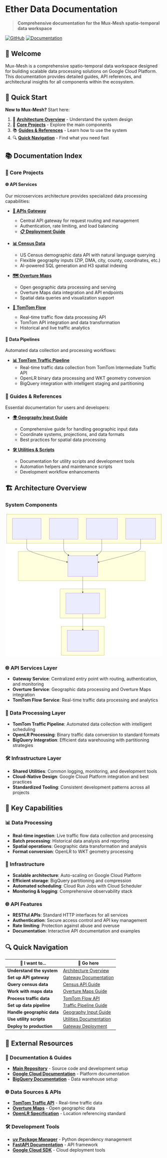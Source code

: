 # Ether Data Documentation

> **Comprehensive documentation for the Mux-Mesh spatio-temporal data workspace**

[![GitHub](https://img.shields.io/badge/Source-GitHub-blue)](https://github.com/ether-data/mux-mesh)
[![Documentation](https://img.shields.io/badge/Docs-Latest-green)](https://docs.etherdata.ai)

## 🌟 Welcome

Mux-Mesh is a comprehensive spatio-temporal data workspace designed for building scalable data processing solutions on Google Cloud Platform. This documentation provides detailed guides, API references, and architectural insights for all components within the ecosystem.

## 🚀 Quick Start

**New to Mux-Mesh?** Start here:
1. 📖 **[Architecture Overview](#️-architecture-overview)** - Understand the system design
2. 🔧 **[Core Projects](#-core-projects)** - Explore the main components  
3. 📚 **[Guides & References](#-guides--references)** - Learn how to use the system
4. 🔍 **[Quick Navigation](#-quick-navigation)** - Find what you need fast

## 📚 Documentation Index

### 🔧 Core Projects

#### 🌐 API Services
Our microservices architecture provides specialized data processing capabilities:

- **[🚪 APIs Gateway](projects/apis/gateway/README.md)**
  - Central API gateway for request routing and management
  - Authentication, rate limiting, and load balancing
  - **[📋 Deployment Guide](projects/apis/gateway/deployment.md)**

- **[📊 Census Data](projects/apis/census/README.md)**
  - US Census demographic data API with natural language querying
  - Flexible geography inputs (ZIP, DMA, city, county, coordinates, etc.)
  - AI-powered SQL generation and H3 spatial indexing

- **[🗺️ Overture Maps](projects/apis/overture/README.md)**
  - Open geographic data processing and serving
  - Overture Maps data integration and API endpoints
  - Spatial data queries and visualization support

- **[🚦 TomTom Flow](projects/apis/tomtom-flow/README.md)**
  - Real-time traffic flow data processing API
  - TomTom API integration and data transformation
  - Historical and live traffic analytics

#### 🔄 Data Pipelines
Automated data collection and processing workflows:

- **[📊 TomTom Traffic Pipeline](projects/tomtom-intermediate-traffic/README.md)**
  - Real-time traffic data collection from TomTom Intermediate Traffic API
  - OpenLR binary data processing and WKT geometry conversion
  - BigQuery integration with intelligent staging and partitioning

### 📖 Guides & References

Essential documentation for users and developers:

- **[🌍 Geography Input Guide](guides/geography-input.md)**
  - Comprehensive guide for handling geographic input data
  - Coordinate systems, projections, and data formats
  - Best practices for spatial data processing

- **[🛠️ Utilities & Scripts](utilities/scripts.md)**
  - Documentation for utility scripts and development tools
  - Automation helpers and maintenance scripts
  - Development workflow enhancements

## 🏗️ Architecture Overview

### System Components

![System Architecture](./images/architecture.svg)

### 🌐 API Services Layer
- **Gateway Service**: Centralized entry point with routing, authentication, and monitoring
- **Overture Service**: Geographic data processing and Overture Maps integration
- **TomTom Flow Service**: Real-time traffic data processing and analytics

### 🔄 Data Processing Layer
- **TomTom Traffic Pipeline**: Automated data collection with intelligent scheduling
- **OpenLR Processing**: Binary traffic data conversion to standard formats
- **BigQuery Integration**: Efficient data warehousing with partitioning strategies

### 🛠️ Infrastructure Layer
- **Shared Utilities**: Common logging, monitoring, and development tools
- **Cloud-Native Design**: Google Cloud Platform integration and best practices
- **Standardized Tooling**: Consistent development patterns across all projects

## 🚀 Key Capabilities

### 📊 Data Processing
- **Real-time ingestion**: Live traffic flow data collection and processing
- **Batch processing**: Historical data analysis and reporting
- **Spatial operations**: Geographic data transformation and analysis
- **Format conversion**: OpenLR to WKT geometry processing

### 🔧 Infrastructure
- **Scalable architecture**: Auto-scaling on Google Cloud Platform
- **Efficient storage**: BigQuery partitioning and compression
- **Automated scheduling**: Cloud Run Jobs with Cloud Scheduler
- **Monitoring & logging**: Comprehensive observability stack

### 🌐 API Features
- **RESTful APIs**: Standard HTTP interfaces for all services
- **Authentication**: Secure access control and API key management
- **Rate limiting**: Protection against abuse and overuse
- **Documentation**: Interactive API documentation and examples

## 🔍 Quick Navigation

| 🎯 I want to... | 📍 Go here |
|------------------|------------|
| **Understand the system** | [Architecture Overview](#️-architecture-overview) |
| **Set up API gateway** | [Gateway Documentation](projects/apis/gateway/README.md) |
| **Query census data** | [Census API Guide](projects/apis/census/README.md) |
| **Work with maps data** | [Overture Maps Guide](projects/apis/overture/README.md) |
| **Process traffic data** | [TomTom Flow API](projects/apis/tomtom-flow/README.md) |
| **Set up data pipeline** | [Traffic Pipeline Guide](projects/tomtom-intermediate-traffic/README.md) |
| **Handle geographic data** | [Geography Input Guide](guides/geography-input.md) |
| **Use utility scripts** | [Utilities Documentation](utilities/scripts.md) |
| **Deploy to production** | [Gateway Deployment](projects/apis/gateway/deployment.md) |

## 🔗 External Resources

### 📖 Documentation & Guides
- **[Main Repository](https://github.com/ether-data/mux-mesh)** - Source code and development setup
- **[Google Cloud Documentation](https://cloud.google.com/docs)** - Platform documentation
- **[BigQuery Documentation](https://cloud.google.com/bigquery/docs)** - Data warehouse setup

### 🌐 Data Sources & APIs
- **[TomTom Traffic API](https://developer.tomtom.com/traffic-api)** - Real-time traffic data
- **[Overture Maps](https://overturemaps.org/)** - Open geographic data
- **[OpenLR Specification](https://www.openlr.org/)** - Location referencing standard

### 🛠️ Development Tools
- **[uv Package Manager](https://docs.astral.sh/uv/)** - Python dependency management
- **[FastAPI Documentation](https://fastapi.tiangolo.com/)** - API framework
- **[Google Cloud SDK](https://cloud.google.com/sdk)** - Cloud deployment tools

